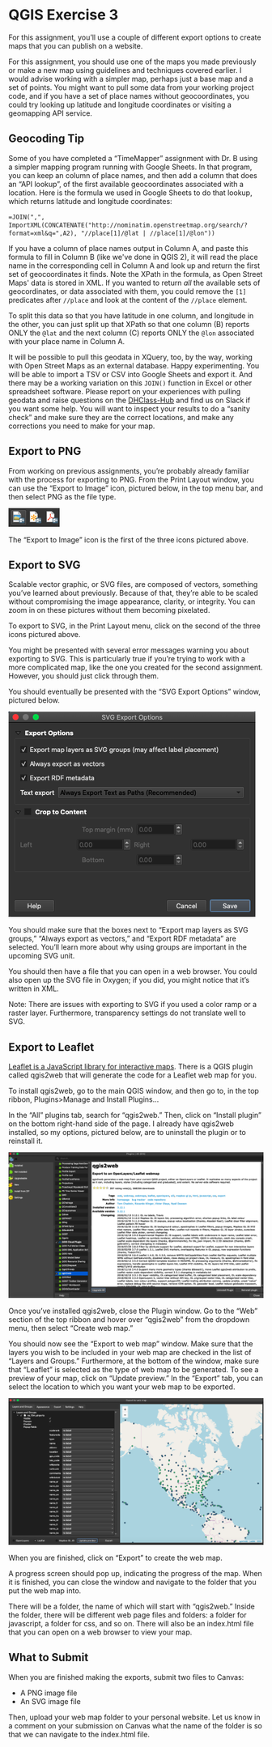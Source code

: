 # QGIS Exercise 3
For this assignment, you’ll use a couple of different export options to create maps that you can publish on a website. 

For this assignment, you should use one of the maps you made previously or make a new map using guidelines and techniques covered earlier. I would advise working with a simpler map, perhaps just a base map and a set of points. You might want to pull some data from your working project code, and if you have a set of place names without geocoordinates, you could try looking up latitude and longitude coordinates or visiting a geomapping API service. 

## Geocoding Tip
Some of you have completed a “TimeMapper” assignment with Dr. B using a simpler mapping program running with Google Sheets. In that program, you can keep an column of place names, and then add a column that does an “API lookup”, of the first available geocoordinates associated with a location. Here is the formula we used in Google Sheets to do that lookup, which returns latitude and longitude coordinates:

```
=JOIN(",", ImportXML(CONCATENATE("http://nominatim.openstreetmap.org/search/?format=xml&q=",A2), "//place[1]/@lat | //place[1]/@lon"))
```

If you have a column of place names output in Column A, and paste this formula to fill in Column B (like we've done in QGIS 2), it will read the place name in the corresponding cell in Column A and look up and return the first set of geocoordinates it finds. Note the XPath in the formula, as Open Street Maps' data is stored in XML. If you wanted to return *all* the available sets of geocordinates, or data associated with them, you could remove the `[1]` predicates after `//place` and look at the content of the `//place` element.

To split this data so that you have latitude in one column, and longitude in the other, you can just split up that XPath so that one column (B) reports ONLY the `@lat` and the next column (C) reports ONLY the `@lon` associated with your place name in Column A.

It will be possible to pull this geodata in XQuery, too, by the way, working with Open Street Maps as an external database. Happy experimenting. You will be able to import a TSV or CSV into Google Sheets and export it. And there may be a working variation on this `JOIN()` function in Excel or other spreadsheet software. Please report on your experiences with pulling geodata and raise questions on the [DHClass-Hub](https://github.com/ebeshero/DHClass-Hub) and find us on Slack if you want some help. You will want to inspect your results to do a “sanity check” and make sure they are the correct locations, and make any corrections you need to make for your map. 


## Export to PNG 
From working on previous assignments, you’re probably already familiar with the process for exporting to PNG. From the Print Layout window, you can use the “Export to Image” icon, pictured below, in the top menu bar, and then select PNG as the file type. 

![](qgis_3/Screen%20Shot%202020-03-24%20at%202.21.23%20PM.png)

The “Export to Image” icon is the first of the three icons pictured above. 

## Export to SVG 
Scalable vector graphic, or SVG files, are composed of vectors, something you’ve learned about previously. Because of that, they’re able to be scaled without compromising the image appearance, clarity, or integrity. You can zoom in on these pictures without them becoming pixelated. 

To export to SVG, in the Print Layout menu, click on the second of the three icons pictured above. 

You might be presented with several error messages warning you about exporting to SVG. This is particularly true if you’re trying to work with a more complicated map, like the one you created for the second assignment. However, you should just click through them. 

You should eventually be presented with the “SVG Export Options” window, pictured below. 

![](qgis_3/Screen%20Shot%202020-03-24%20at%202.25.19%20PM.png)

You should make sure that the boxes next to “Export map layers as SVG groups,” “Always export as vectors,” and “Export RDF metadata” are selected. You’ll learn more about why using groups are important in the upcoming SVG unit. 

You should then have a file that you can open in a web browser. You could also open up the SVG file in Oxygen; if you did, you might notice that it’s written in XML. 

Note: There are issues with exporting to SVG if you used a color ramp or a raster layer. Furthermore, transparency settings do not translate well to SVG. 

## Export to Leaflet 
[Leaflet is a JavaScript library for interactive maps](https://leafletjs.com). There is a QGIS plugin called qgis2web that will generate the code for a Leaflet web map for you. 

To install qgis2web, go to the main QGIS window, and then go to, in the top ribbon, Plugins>Manage and Install Plugins… 

In the “All” plugins tab, search for “qgis2web.” Then, click on “Install plugin” on the bottom right-hand side of the page. I already have qgis2web installed, so my options, pictured below, are to uninstall the plugin or to reinstall it. 

![](qgis_3/Screen%20Shot%202020-03-24%20at%202.32.38%20PM.png)

Once you’ve installed qgis2web, close the Plugin window. Go to the “Web” section of the top ribbon and hover over “qgis2web” from the dropdown menu, then select “Create web map.” 

You should now see the “Export to web map” window. Make sure that the layers you wish to be included in your web map are checked in the list of “Layers and Groups.” Furthermore, at the bottom of the window, make sure that “Leaflet” is selected as the type of web map to be generated. To see a preview of your map, click on “Update preview.” In the “Export” tab, you can select the location to which you want your web map to be exported. 

![](qgis_3/Screen%20Shot%202020-03-24%20at%202.58.55%20PM.png)

When you are finished, click on “Export” to create the web map. 

A progress screen should pop up, indicating the progress of the map. When it is finished, you can close the window and navigate to the folder that you put the web map into. 

There will be a folder, the name of which will start with “qgis2web.” Inside the folder, there will be different web page files and folders: a folder for javascript, a folder for css, and so on. There will also be an index.html file that you can open on a web browser to view your map. 

## What to Submit 
When you are finished making the exports, submit two files to Canvas: 
* A PNG image file 
* An SVG image file 

Then, upload your web map folder to your personal website. Let us know in a comment on your submission on Canvas what the name of the folder is so that we can navigate to the index.html file. 